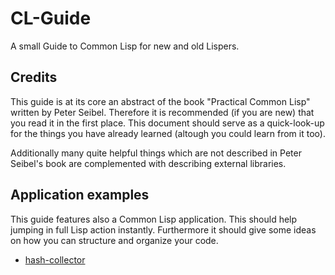 # CL-Guide
A small Guide to Common Lisp for new and old Lispers.

## Credits
This guide is at its core an abstract of the book "Practical Common
Lisp" written by Peter Seibel. Therefore it is recommended (if you are
new) that you read it in the first place. This document should serve
as a quick-look-up for the things you have already learned (altough
you could learn from it too).

Additionally many quite helpful things which are not described in
Peter Seibel's book are complemented with describing external
libraries.

## Application examples
This guide features also a Common Lisp application. This should help
jumping in full Lisp action instantly. Furthermore it should give some
ideas on how you can structure and organize your code.

* [hash-collector](http://github.com/ritschmaster/hash-collector)
